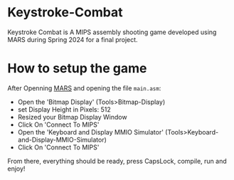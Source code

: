 # Keystroke-Combat
Keystroke Combat is A MIPS assembly shooting game developed using MARS during Spring 2024 for a final project.


# How to setup the game
After Openning [MARS](https://courses.missouristate.edu/kenvollmar/mars/index.htm) and opening the file `main.asm`:
- Open the 'Bitmap Display' (Tools>Bitmap-Display)
- set Display Height in Pixels: 512
- Resized your Bitmap Display Window
- Click On 'Connect To MIPS'
- Open the 'Keyboard and Display MMIO Simulator' (Tools>Keyboard-and-Display-MMIO-Simulator)
- Click On 'Connect To MIPS'

From there, everything should be ready, press CapsLock, compile, run and enjoy!
